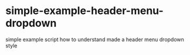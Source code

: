 simple-example-header-menu-dropdown
===================================

simple example script how to understand made a header menu dropdown style
